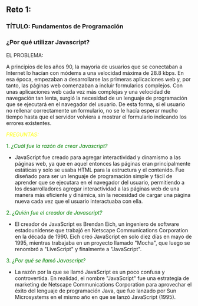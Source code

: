 ## Reto 1:
### TÍTULO: Fundamentos de Programación
### ¿Por qué utilizar Javascript?
EL PROBLEMA: 

A principios de los años 90, la mayoría de usuarios que se conectaban a Internet lo hacían con módems a una velocidad máxima de 28.8 kbps. En esa época, empezaban a desarrollarse las primeras aplicaciones web y, por tanto, las páginas web comenzaban a incluir formularios complejos.
Con unas aplicaciones web cada vez más complejas y una velocidad de navegación tan lenta, surgió la necesidad de un lenguaje de programación que se ejecutará en el navegador del usuario. De esta forma, si el usuario no rellenar correctamente un formulario, no se le hacía esperar mucho tiempo hasta que el servidor volviera a mostrar el formulario indicando los errores existentes. 


<span style="color:yellow"> *PREGUNTAS:* </span>

<span style="color:green">1. *¿Cuál fue la razón de crear Javascript?*</span>

- JavaScript fue creado para agregar interactividad y dinamismo a las páginas web, ya que en aquel entonces las páginas eran principalmente estáticas y solo se usaba HTML para la estructura y el contenido. Fue diseñado para ser un lenguaje de programación simple y fácil de aprender que se ejecutara en el navegador del usuario, permitiendo a los desarrolladores agregar interactividad a las páginas web de una manera más eficiente y dinámica, sin la necesidad de cargar una página nueva cada vez que el usuario interactuaba con ella.

<span style="color:green">2. *¿Quién fue el creador de Javascript?*</span>

- El creador de JavaScript es Brendan Eich, un ingeniero de software estadounidense que trabajó en Netscape Communications Corporation en la década de 1990. Eich creó JavaScript en solo diez días en mayo de 1995, mientras trabajaba en un proyecto llamado "Mocha", que luego se renombró a "LiveScript" y finalmente a "JavaScript".

<span style="color:green">3. *¿Por qué se llamó Javascript?*</span>

- La razón por la que se llamó JavaScript es un poco confusa y controvertida. En realidad, el nombre "JavaScript" fue una estrategia de marketing de Netscape Communications Corporation para aprovechar el éxito del lenguaje de programación Java, que fue lanzado por Sun Microsystems en el mismo año en que se lanzó JavaScript (1995).
